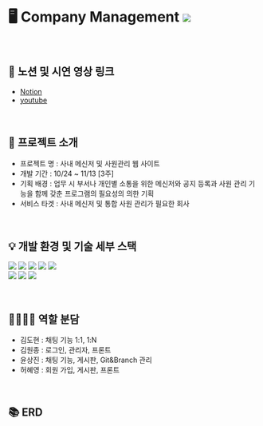
# 🖥 Company Management <img src="https://img.shields.io/badge/JSP-EF2D5E?style=flat-square&logo=Java&logoColor=white">
<br>

## 📍 노션 및 시연 영상 링크
- [Notion](https://better-colby-39d.notion.site/Company-Management-JSP-Web-Project-3250a8aba2fb4c4e90083e2da66ac3aa)
- [youtube](https://www.youtube.com/watch?v=gCBzZfvebfI)

<br>

## 📢 프로젝트 소개
- 프로젝트 명 : 사내 메신저 및 사원관리 웹 사이트
- 개발 기간 : 10/24 ~ 11/13 [3주]
- 기획 배경 : 업무 시 부서나 개인별 소통을 위한 메신저와 공지 등록과 사원 관리 기능을 함께 갖춘 프로그램의 필요성의 의한 기획  
- 서비스 타겟 : 사내 메신저 및 통합 사원 관리가 필요한 회사


<br>


## 💡 개발 환경 및 기술 세부 스택
<img src="https://camo.githubusercontent.com/a0f9c9f1295e65f8c081e5e6073840e309726163c310542f8c0acb5aa60ba5ad/68747470733a2f2f696d672e736869656c64732e696f2f62616467652f4a4156412d3030373339363f7374796c653d666f722d7468652d6261646765266c6f676f3d6a617661266c6f676f436f6c6f723d7768697465"> <img src="https://img.shields.io/badge/javascript-F7DF1E?style=for-the-badge&logo=javascript&logoColor=black">  <img src="https://img.shields.io/badge/Eclipse IDE-2C2255?style=for-the-badge&logo=Eclipse IDE&logoColor=white"> <img src="https://img.shields.io/badge/mysql-4479A1?style=for-the-badge&logo=mysql&logoColor=white"> <img src="https://img.shields.io/badge/Apache Tomcat-F8DC75?style=for-the-badge&logo=Apache Tomcat&logoColor=black"> <br>
<img src="https://img.shields.io/badge/HTML5-E34F26?style=for-the-badge&logo=HTML5&logoColor=white"> <img src="https://img.shields.io/badge/CSS3-1572B6?style=for-the-badge&logo=CSS3&logoColor=white"> <img src="https://img.shields.io/badge/Bootstrap-7952B3?style=for-the-badge&logo=Bootstrap&logoColor=white">


<br>


## 👨‍👨‍👧‍👦 역할 분담
- 김도현 : 채팅 기능 1:1, 1:N
- 김원종 : 로그인, 관리자, 프론트
- 윤상진 : 채팅 기능, 게시판, Git&Branch 관리
- 허혜영 : 회원 가입, 게시판, 프론트

<br>

## 📚 ERD



